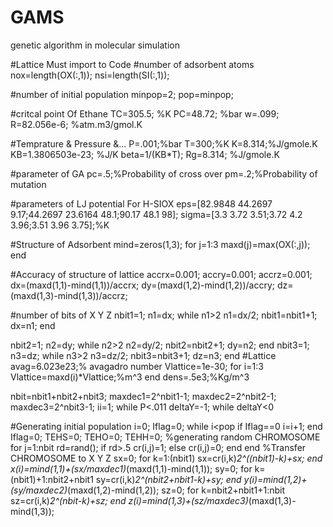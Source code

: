 # GAMS
genetic algorithm in molecular simulation

#Lattice Must import to Code
#number of adsorbent atoms
nox=length(OX(:,1));
nsi=length(SI(:,1));

#number of initial population
minpop=2;
pop=minpop;

#critcal point Of Ethane
TC=305.5;   %K
PC=48.72; %bar
w=.099;
R=82.056e-6;  %atm.m3/gmol.K


#Temprature & Pressure &...
P=.001;%bar
T=300;%K
K=8.314;%J/gmole.K
KB=1.3806503e-23; %J/K
beta=1/(KB*T);
Rg=8.314;   %J/gmole.K

#parameter of GA
pc=.5;%Probability of cross over
pm=.2;%Probability of mutation

#parameters of LJ potential For H-SIOX
eps=[82.9848 44.2697 9.17;44.2697 23.6164 48.1;90.17 48.1 98];
sigma=[3.3 3.72 3.51;3.72 4.2 3.96;3.51 3.96 3.75];%K

#Structure of Adsorbent
mind=zeros(1,3);
for j=1:3
    maxd(j)=max(OX(:,j));
end

#Accuracy of structure of lattice
accrx=0.001;
accry=0.001;
accrz=0.001;
dx=(maxd(1,1)-mind(1,1))/accrx;
dy=(maxd(1,2)-mind(1,2))/accry;
dz=(maxd(1,3)-mind(1,3))/accrz;

#number of bits of X Y Z
nbit1=1;
n1=dx;
while n1>2
   n1=dx/2;
   nbit1=nbit1+1;
   dx=n1;
end

nbit2=1;
n2=dy;
while n2>2
   n2=dy/2;
   nbit2=nbit2+1;
   dy=n2;
end
nbit3=1;
n3=dz;
while n3>2
   n3=dz/2;
   nbit3=nbit3+1;
   dz=n3;
end
#Lattice
avag=6.023e23;% avagadro number
Vlattice=1e-30;
for i=1:3
    Vlattice=maxd(i)*Vlattice;%m^3
end
dens=.5e3;%Kg/m^3

nbit=nbit1+nbit2+nbit3;
maxdec1=2^nbit1-1;
maxdec2=2^nbit2-1;
maxdec3=2^nbit3-1;
ii=1;
while P<.011
    deltaY=-1;
    while deltaY<0

#Generating initial population
           i=0;
           Iflag=0;
          while i<pop
                  if Iflag==0
                    i=i+1;
                  end
          Iflag=0;
          TEHS=0;
          TEHO=0;
          TEHH=0;
     %generating  random CHROMOSOME 
             for j=1:nbit
                rd=rand();
                   if rd>.5
                   cr(i,j)=1;
                   else 
                   cr(i,j)=0;
                   end
          end
         %Transfer CHROMOSOME to X Y Z
          sx=0;
          for k=1:(nbit1) 
             sx=cr(i,k)*2^((nbit1)-k)+sx;
          end
          x(i)=mind(1,1)+(sx/maxdec1)*(maxd(1,1)-mind(1,1));
          sy=0;
          for k=(nbit1)+1:nbit2+nbit1
             sy=cr(i,k)*2^(nbit2+nbit1-k)+sy;
          end
           y(i)=mind(1,2)+(sy/maxdec2)*(maxd(1,2)-mind(1,2));
          sz=0;
          for k=nbit2+nbit1+1:nbit
             sz=cr(i,k)*2^(nbit-k)+sz;
          end
          z(i)=mind(1,3)+(sz/maxdec3)*(maxd(1,3)-mind(1,3));
    

